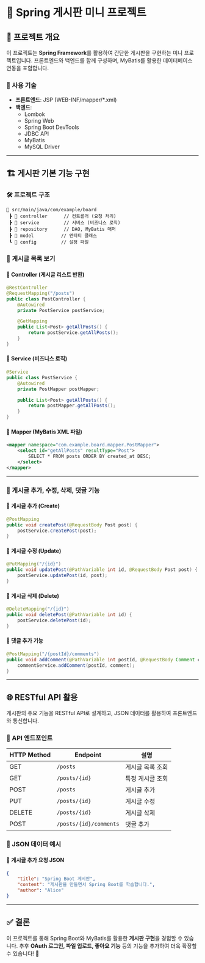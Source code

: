 # 📌 Spring 게시판 미니 프로젝트

## 📖 프로젝트 개요
이 프로젝트는 **Spring Framework**를 활용하여 간단한 게시판을 구현하는 미니 프로젝트입니다. 
프론트엔드와 백엔드를 함께 구성하며, MyBatis를 활용한 데이터베이스 연동을 포함합니다.

### 🚀 사용 기술
- **프론트엔드**: JSP (WEB-INF/mapper/*.xml)
- **백엔드**:
  - Lombok
  - Spring Web
  - Spring Boot DevTools
  - JDBC API
  - MyBatis
  - MySQL Driver

---

## 🏗️ 게시판 기본 기능 구현

### 🛠️ 프로젝트 구조
```
📂 src/main/java/com/example/board
 ┣ 📂 controller      // 컨트롤러 (요청 처리)
 ┣ 📂 service         // 서비스 (비즈니스 로직)
 ┣ 📂 repository      // DAO, MyBatis 매퍼
 ┣ 📂 model          // 엔티티 클래스
 ┗ 📂 config         // 설정 파일
```

### 📝 게시글 목록 보기
#### 📌 Controller (게시글 리스트 반환)
```java
@RestController
@RequestMapping("/posts")
public class PostController {
    @Autowired
    private PostService postService;

    @GetMapping
    public List<Post> getAllPosts() {
        return postService.getAllPosts();
    }
}
```
#### 📌 Service (비즈니스 로직)
```java
@Service
public class PostService {
    @Autowired
    private PostMapper postMapper;

    public List<Post> getAllPosts() {
        return postMapper.getAllPosts();
    }
}
```
#### 📌 Mapper (MyBatis XML 파일)
```xml
<mapper namespace="com.example.board.mapper.PostMapper">
    <select id="getAllPosts" resultType="Post">
        SELECT * FROM posts ORDER BY created_at DESC;
    </select>
</mapper>
```

---

### 📝 게시글 추가, 수정, 삭제, 댓글 기능

#### 📌 게시글 추가 (Create)
```java
@PostMapping
public void createPost(@RequestBody Post post) {
    postService.createPost(post);
}
```
#### 📌 게시글 수정 (Update)
```java
@PutMapping("/{id}")
public void updatePost(@PathVariable int id, @RequestBody Post post) {
    postService.updatePost(id, post);
}
```
#### 📌 게시글 삭제 (Delete)
```java
@DeleteMapping("/{id}")
public void deletePost(@PathVariable int id) {
    postService.deletePost(id);
}
```
#### 📌 댓글 추가 기능
```java
@PostMapping("/{postId}/comments")
public void addComment(@PathVariable int postId, @RequestBody Comment comment) {
    commentService.addComment(postId, comment);
}
```

---

## 🌐 RESTful API 활용
게시판의 주요 기능을 RESTful API로 설계하고, JSON 데이터를 활용하여 프론트엔드와 통신합니다.

### 📌 API 엔드포인트
| HTTP Method | Endpoint           | 설명          |
|-------------|-------------------|--------------|
| GET         | `/posts`          | 게시글 목록 조회 |
| GET         | `/posts/{id}`     | 특정 게시글 조회 |
| POST        | `/posts`          | 게시글 추가 |
| PUT         | `/posts/{id}`     | 게시글 수정 |
| DELETE      | `/posts/{id}`     | 게시글 삭제 |
| POST        | `/posts/{id}/comments` | 댓글 추가 |

### 📌 JSON 데이터 예시
#### 📌 게시글 추가 요청 JSON
```json
{
    "title": "Spring Boot 게시판",
    "content": "게시판을 만들면서 Spring Boot를 학습합니다.",
    "author": "Alice"
}
```

---

## ✅ 결론
이 프로젝트를 통해 Spring Boot와 MyBatis를 활용한 **게시판 구현**을 경험할 수 있습니다. 
추후 **OAuth 로그인, 파일 업로드, 좋아요 기능** 등의 기능을 추가하여 더욱 확장할 수 있습니다! 🚀
